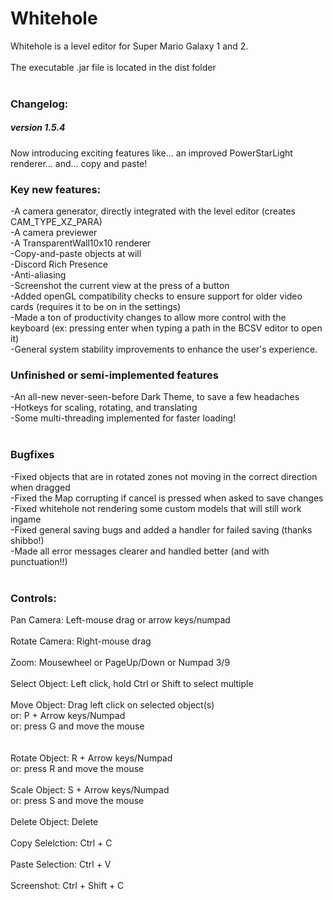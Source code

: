 # Whitehole
Whitehole is a level editor for Super Mario Galaxy 1 and 2.<br>
<br>
The executable .jar file is located in the dist folder<br>
<br>
<h3>Changelog:</h3>
<h5>version 1.5.4</h5>
Now introducing exciting features like... an improved PowerStarLight renderer... and... copy and paste!
<h3>Key new features:</h3>
-A camera generator, directly integrated with the level editor (creates CAM_TYPE_XZ_PARA)<br>
-A camera previewer<br>
-A TransparentWall10x10 renderer<br>
-Copy-and-paste objects at will<br>
-Discord Rich Presence<br>
-Anti-aliasing<br>
-Screenshot the current view at the press of a button<br>
-Added openGL compatibility checks to ensure support for older video cards (requires it to be on in the settings) <br>
-Made a ton of productivity changes to allow more control with the keyboard (ex: pressing enter when typing a path in the BCSV editor to open it)<br>
-General system stability improvements to enhance the user's experience.
<br>
<h3>Unfinished or semi-implemented features</h3>
-An all-new never-seen-before Dark Theme, to save a few headaches<br>
-Hotkeys for scaling, rotating, and translating<br>
-Some multi-threading implemented for faster loading!<br>
<br>
<h3>Bugfixes</h3>
-Fixed objects that are in rotated zones not moving in the correct direction when dragged<br>
-Fixed the Map corrupting if cancel is pressed when asked to save changes<br>
-Fixed whitehole not rendering some custom models that will still work ingame<br>
-Fixed general saving bugs and added a handler for failed saving (thanks shibbo!)<br>
-Made all error messages clearer and handled better (and with punctuation!!)<br>
<br>
<h3>Controls:</h3>
Pan Camera: Left-mouse drag or arrow keys/numpad<br>
<br>
Rotate Camera: Right-mouse drag<br>
<br>
Zoom: Mousewheel or PageUp/Down or Numpad 3/9<br>
<br>
Select Object: Left click, hold Ctrl or Shift to select multiple<br>
<br>
Move Object: Drag left click on selected object(s)<br>
or: P + Arrow keys/Numpad<br>
or: press G and move the mouse<br>
<br>
<br>
Rotate Object: R + Arrow keys/Numpad<br>
or: press R and move the mouse<br>
<br>
Scale Object: S + Arrow keys/Numpad<br>
or: press S and move the mouse<br>
<br>
Delete Object: Delete<br>
<br>
Copy Selelction: Ctrl + C<br>
<br>
Paste Selection: Ctrl + V<br>
<br>
Screenshot: Ctrl + Shift + C
